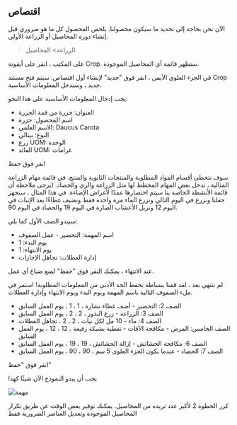 ## اقتصاص

الآن نحن بحاجة إلى تحديد ما سيكون محصولنا. يلخص المحصول كل ما هو ضروري قبل إنشاء دورة المحاصيل أو الزراعة الأولى.

> الزراعة> المحاصيل.

على المكتب ، انقر على أيقونة Crop. ستظهر قائمة أي المحاصيل الموجودة.

في الجزء العلوي الأيمن ، انقر فوق "جديد" لإنشاء أول اقتصاص. سيتم فتح مستند Crop جديد ، وسندخل المعلومات الأساسية.

يجب إدخال المعلومات الأساسية على هذا النحو:

* العنوان: جزرة من قمة الجزرة
* اسم المحصول: جزرة
* الاسم العلمي: Daucus Carota
* النوع: بينالي
* زرع UOM: الوحدة
* العائد UOM: غرامات

انقر فوق حفظ

سوف نتخطى أقسام المواد المطلوبة والمنتجات الثانوية والمنتج. في قائمة مهام الزراعة المثالية ، ندخل بعض المهام المخطط لها مثل الزراعة والري والحصاد. (يرجى ملاحظة أن قائمة الأنشطة الخاصة بنا سيتم اختصارها عمدًا لأغراض الإضاءة. في هذا المثال ، سنجهز حقلنا ونزرع في اليوم التالي ونزرع الماء مرة واحدة فقط ونضيف غطاءًا بعد الإنبات في اليوم 12 ونزيل الأعشاب الضارة في اليوم 19 والحصاد في اليوم 90.

سيبدو الصف الأول كما يلي:

* اسم المهمة: التحضير - عمل الصفوف
* يوم البدء: 1
* يوم الانتهاء: 1
* إدارة العطلات: تجاهل الإجازات

عند الانتهاء ، يمكنك النقر فوق "حفظ" لمنع ضياع أي عمل.

لم ننتهي بعد ، لقد قمنا ببساطة بحفظ الحد الأدنى من المعلومات المطلوبة! استمر في ملء الصفوف التالية باسم المهمة ويوم البدء ويوم الانتهاء وإدارة العطلات.

* الصف 2: التحضير - أضف غطاء نشارة ، 1 ، 1 ، يوم العمل السابق
* الصف 3: الزراعة - زرع البذور ، 2 ، 2 ، يوم العمل السابق
* الصف 4: ماء - 10 مل لكل نبات ، 2 ، 2 ، تجاهل العطلات
* الصف الخامس: المرض - مكافحة الآفات - تغطية بشبكة رفيعة ، 12 ، 12 ، يوم العمل السابق
* الصف 6: مكافحة الحشائش - إزالة الحشائش ، 19 ، 19 ، يوم العمل السابق
* الصف 7: الحصاد - عندما يكون الجزء العلوي 5 سم ، 90 ، 90 ، يوم العمل السابق

انقر فوق "حفظ"

يجب أن يبدو النموذج الآن شيئًا كهذا

![مهمة](https://docs.erpnext.com/files/crop.png)

كرر الخطوة 2 لأكبر عدد تريده من المحاصيل. يمكنك توفير بعض الوقت عن طريق تكرار المحاصيل الموجودة وتعديل العناصر الضرورية فقط